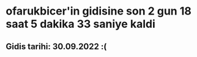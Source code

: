 # ofarukbicer'in gidisine son 2 gun 18 saat 5 dakika 33 saniye kaldi

## Gidis tarihi: 30.09.2022 :(